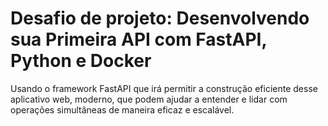 # Desafio de projeto: Desenvolvendo sua Primeira API com FastAPI, Python e Docker

Usando o framework FastAPI que irá permitir a construção eficiente desse aplicativo web, moderno, que podem ajudar a entender e lidar com operações simultâneas de maneira eficaz e escalável.